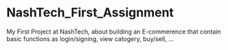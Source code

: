# NashTech_First_Assignment
My First Project at NashTech, about building an E-commerence that contain basic functions as  login/signing, view catogery, buy/sell, ...
